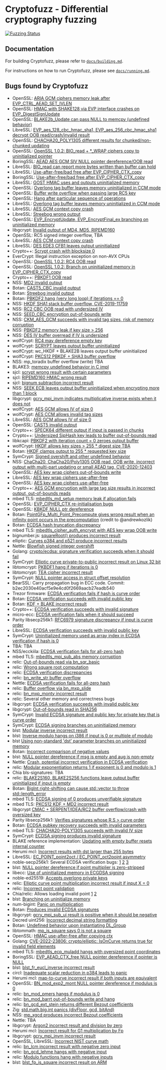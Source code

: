 # Cryptofuzz - Differential cryptography fuzzing

[![Fuzzing Status](https://oss-fuzz-build-logs.storage.googleapis.com/badges/cryptofuzz.svg)](https://oss-fuzz.com/coverage-report/job/libfuzzer_asan_cryptofuzz/latest)

## Documentation

For building Cryptofuzz, please refer to [`docs/building.md`](docs/building.md).

For instructions on how to run Cryptofuzz, please see [`docs/running.md`](docs/running.md).

## Bugs found by Cryptofuzz

- OpenSSL: [ARIA GCM ciphers memory leak after EVP_CTRL_AEAD_SET_IVLEN](https://github.com/openssl/openssl/issues/8567)
- OpenSSL: [HMAC with SHAKE128 via EVP interface crashes on EVP_DigestSignUpdate](https://github.com/openssl/openssl/issues/8563)
- OpenSSL: [BLAKE2b_Update can pass NULL to memcpy (undefined behavior)](https://github.com/openssl/openssl/issues/8576)
- LibreSSL: [EVP_aes_128_cbc_hmac_sha1, EVP_aes_256_cbc_hmac_sha1 decrypt OOB read/crash/invalid result](https://cvsweb.openbsd.org/cgi-bin/cvsweb/src/lib/libcrypto/evp/e_aes_cbc_hmac_sha1.c?rev=1.15&content-type=text/x-cvsweb-markup)
- OpenSSL: [CHACHA20_POLY1305 different results for chunked/non-chunked updating](https://github.com/openssl/openssl/issues/8675)
- OpenSSL: [OpenSSL 1.0.2: BIO_read + *_WRAP ciphers copy to uninitialized pointer](https://github.com/openssl/openssl/issues/8688)
- BoringSSL: [AEAD AES GCM SIV NULL pointer dereference/OOB read](https://boringssl-review.googlesource.com/c/boringssl/+/35545)
- LibreSSL: [BIO_read can report more bytes written than buffer can hold](https://cvsweb.openbsd.org/src/lib/libcrypto/bio/bio_lib.c?rev=1.29&content-type=text/x-cvsweb-markup)
- LibreSSL: [Use-after-free/bad free after EVP_CIPHER_CTX_copy](https://cvsweb.openbsd.org/src/lib/libcrypto/evp/evp_enc.c?rev=1.41&content-type=text/x-cvsweb-markup)
- BoringSSL: [Use-after-free/bad free after EVP_CIPHER_CTX_copy](https://boringssl.googlesource.com/boringssl/+/65dc45cb57c7c6900a0657f6ee5c00fce9d366f5)
- LibreSSL: [GOST HMAC uses and outputs uninitialized memory](https://cvsweb.openbsd.org/src/lib/libcrypto/evp/digest.c?rev=1.31&content-type=text/x-cvsweb-markup)
- OpenSSL: [Overlong tag buffer leaves memory uninitialized in CCM mode](https://github.com/openssl/openssl/pull/8810)
- OpenSSL: [Buffer write overflow when passing large RC5 key](https://github.com/openssl/openssl/pull/8834)
- OpenSSL: [Hang after particular sequence of operations](https://github.com/openssl/openssl/issues/8827)
- LibreSSL: [Overlong tag buffer leaves memory uninitialized in CCM mode](https://cvsweb.openbsd.org/src/lib/libcrypto/modes/ccm128.c?rev=1.5&content-type=text/x-cvsweb-markup)
- LibreSSL: [AES GCM context copy crash](https://cvsweb.openbsd.org/src/lib/libcrypto/evp/e_aes.c?rev=1.38&content-type=text/x-cvsweb-markup)
- LibreSSL: [Streebog wrong output](https://cvsweb.openbsd.org/cgi-bin/cvsweb/src/lib/libcrypto/gost/streebog.c?rev=1.6&content-type=text/x-cvsweb-markup)
- OpenSSL: [EVP_EncryptUpdate, EVP_EncryptFinal_ex branching on uninitialized memory](https://github.com/openssl/openssl/pull/8874)
- libgcrypt: [Invalid output of MD4, MD5, RIPEMD160](https://lists.gnupg.org/pipermail/gcrypt-devel/2019-May/004712.html)
- OpenSSL: RC5 signed integer overflow, TBA
- LibreSSL: [AES CCM context copy crash](https://cvsweb.openbsd.org/src/lib/libcrypto/evp/e_aes.c?rev=1.39&content-type=text/x-cvsweb-markup)
- LibreSSL: [DES EDE3 CFB1 leaves output uninitialized](https://cvsweb.openbsd.org/src/lib/libcrypto/evp/e_des3.c?rev=1.20&content-type=text/x-cvsweb-markup)
- Crypto++: [Scrypt crash with blocksize 0](https://github.com/weidai11/cryptopp/commit/e0b60439bf63b02ed93bc2c5b4ed15125fd6f278)
- EverCrypt: Illegal instruction exception on non-AVX CPUs
- OpenSSL: [OpenSSL 1.0.2: RC4 OOB read](https://github.com/openssl/openssl/issues/8972)
- OpenSSL: [OpenSSL 1.0.2: Branch on uninitialized memory in EVP_CIPHER_CTX_copy](https://github.com/openssl/openssl/issues/8980)
- Crypto++: [PBKDF1 OOB read](https://github.com/weidai11/cryptopp/issues/874)
- NSS: [MD2 invalid output](https://bugzilla.mozilla.org/show_bug.cgi?id=1575923)
- Botan: [CAST5_CBC invalid output](https://github.com/randombit/botan/issues/2081)
- Botan: [Streebog invalid output](https://github.com/randombit/botan/issues/2082)
- Botan: [PBKDF2 hang (very long loop) if iterations == 0](https://github.com/randombit/botan/issues/2088)
- NSS: [HKDF SHA1 stack buffer overflow, CVE-2019-11759](https://hg.mozilla.org/projects/nss/rev/c0913ad7a5609751a8dfc37ae2e0a7a0cd6a42dd)
- NSS: [RC2 CBC OOB read with undersized IV](https://hg.mozilla.org/projects/nss/rev/53d92a32408049038f450aa747b0030607988230)
- NSS: [SEED_CBC encryption out-of-bounds write](https://hg.mozilla.org/projects/nss/rev/7580a5a212c78ab21fc4878330dd7872c3b530b8)
- NSS: [CKM_AES_GCM succeeds with invalid tag sizes, risk of memory corruption](https://hg.mozilla.org/projects/nss/rev/4e3971fd992c0513d0696048c64b7230e5b6039b)
- NSS: [PBKDF2 memory leak if key size > 256](https://bugzilla.mozilla.org/show_bug.cgi?id=1591363)
- NSS: [DES IV buffer overread if IV is undersized](https://hg.mozilla.org/projects/nss/rev/35857ae98190c590ae00a01cb1a2ed48def3915f)
- wolfCrypt: [RC4 may dereference empty key](https://github.com/wolfSSL/wolfssl/pull/2578)
- wolfCrypt: [SCRYPT leaves output buffer uninitialized](https://github.com/wolfSSL/wolfssl/pull/2578)
- wolfCrypt: wc_HKDF + BLAKE2B leaves output buffer uninitialized
- wolfCrypt: [PKCS12 PBKDF + SHA3 buffer overflow](https://github.com/wolfSSL/wolfssl/pull/2677)
- NSS: mp_toradix buffer overflow (write) TBA
- BLAKE3: [memcpy undefined behavior in C impl](https://github.com/BLAKE3-team/BLAKE3/pull/4)
- sjcl: [scrypt wrong result with certain parameters](https://github.com/bitwiseshiftleft/sjcl/issues/409)
- sjcl: [RIPEMD160 HMAC wrong result](https://github.com/bitwiseshiftleft/sjcl/issues/410)
- sjcl: [bignum subtraction incorrect result](https://github.com/bitwiseshiftleft/sjcl/issues/411)
- NSS: [SEEK ECB leaves output buffer uninitialized when encrypting more than 1 block](https://hg.mozilla.org/projects/nss/rev/d67517e92371ba798751720f7d21968ab2e25c52)
- libgcrypt: [gcry_mpi_invm indicates multiplicative inverse exists when it does not](https://lists.gnupg.org/pipermail/gcrypt-devel/2020-April/004947.html)
- wolfCrypt: [AES GCM allows IV of size 0](https://github.com/wolfSSL/wolfssl/pull/2910)
- wolfCrypt: [AES CCM allows invalid tag sizes](https://github.com/wolfSSL/wolfssl/pull/2930)
- LibreSSL: [AES GCM allows IV of size 0](https://github.com/openbsd/src/commit/539125b0baa78c5c019ab9e3bbeca4fa822d1bf7)
- OpenSSL: [CAST5 invalid output](https://github.com/openssl/openssl/issues/11459)
- Crypto++: [SPECK64 different output if input is passed in chunks](https://github.com/weidai11/cryptopp/issues/945)
- Crypto++: [Undersized SipHash key leads to buffer out-of-bounds read](https://github.com/weidai11/cryptopp/issues/947)
- libkcapi: [PBKDF2 with iteration count = 0 zeroes output buffer](https://github.com/smuellerDD/libkcapi/issues/93)
- wolfCrypt: [HKDF allows key sizes > 255 * digest size TBA](https://github.com/wolfSSL/wolfssl/pull/2956)
- Botan: [HKDF clamps output to 255 * requested key size](https://github.com/randombit/botan/issues/2347)
- SymCrypt: [Signed overshift and other undefined behavior](https://github.com/microsoft/SymCrypt/issues/8)
- NSS: [ChaCha20, ChaCha20/Poly1305 OOB read, OOB write, incorrect output with multi-part updating or small AEAD tag, CVE-2020-12403](https://developer.mozilla.org/en-US/docs/Mozilla/Projects/NSS/NSS_3.55_release_notes)
- OpenSSL: [AES key wrap ciphers out-of-bounds write](https://github.com/openssl/openssl/issues/12014)
- LibreSSL: [AES key wrap ciphers use-after-free](https://github.com/openbsd/src/commit/f72711c6fb8692f12b01b3a3b7f54687729f6f9b)
- OpenSSL: [AES key wrap ciphers use-after-free](https://github.com/openssl/openssl/issues/12073)
- Crypto++: [AES GCM encryption with large tag size results in incorrect output, out-of-bounds reads](https://github.com/weidai11/cryptopp/issues/954)
- mbed TLS: [mbedtls_md_setup memory leak if allocation fails](https://github.com/ARMmbed/mbedtls/issues/3486)
- OpenSSL: [EVP_CIPHER_CTX re-initialisation bugs](https://github.com/openssl/openssl/pull/12523)
- OpenSSL: [KBKDF NULL ptr dereference](https://github.com/openssl/openssl/issues/12409)
- Botan: [PointGFp_Multi_Point_Precompute gives wrong result when an infinity point occurs in the precomputation](https://github.com/randombit/botan/issues/2424) (credit to @andrewkozlik)
- Botan: [ECDSA hash truncation discrepancy](https://github.com/randombit/botan/issues/2415)
- mbed TLS: [mbedtls_cipher_auth_encrypt with AES key wrap OOB write](https://github.com/ARMmbed/mbedtls/issues/3665)
- bignumber.js: [squareRoot() produces incorrect result](https://github.com/MikeMcl/bignumber.js/issues/276)
- elliptic: [Curves p384 and p521 produce incorrect results](https://github.com/indutny/elliptic/issues/239)
- Nettle: [Blowfish signed integer overshift](https://git.lysator.liu.se/nettle/nettle/-/commit/4c8b0cdd97ffec3ae3f8d995afdfccbc261b3c79)
- Golang: [crypto/ecdsa: signature verification succeeds when it should fail](https://github.com/golang/go/issues/42340)
- SymCrypt: [Elliptic curve private-to-public incorrect result on Linux 32 bit](https://github.com/microsoft/SymCrypt/issues/9)
- libtomcrypt: [PKBDF1 hang if iterations is 0](https://github.com/libtom/libtomcrypt/issues/552)
- libtomcrypt: [TEA cipher incorrect result](https://github.com/libtom/libtomcrypt/issues/553)
- SymCrypt: [NULL pointer access in struct offset resolution](https://github.com/microsoft/SymCrypt/issues/10)
- BearSSL: Carry propagation bug in ECC code. Commit: b2ec2030e40acf5e9e4cd0f2669aacb27eadb540
- Trezor firmware: [ECDSA verification fails if hash is curve order](https://github.com/trezor/trezor-firmware/pull/1374)
- Botan: [ECDSA verification succeeds with invalid public key](https://github.com/randombit/botan/commit/92cd9ad72184bacacb7682c1b65ff040ab2347ee)
- Botan: [KDF + BLAKE incorrect result](https://github.com/randombit/botan/issues/2525)
- Crypto++: [ECDSA verification succeeds with invalid signature](https://github.com/weidai11/cryptopp/issues/981)
- micro-ecc: [ECDSA verification fails when it should succeed](https://github.com/kmackay/micro-ecc/issues/179#issuecomment-734515934)
- Parity libsecp256k1: [RFC6979 signature discrepancy if input is curve order](https://github.com/paritytech/libsecp256k1/issues/62)
- LibreSSL: [ECDSA verification succeeds with invalid public key](https://github.com/openbsd/src/commit/ea076652f78324977b6dc08890965b6823672c02)
- SymCrypt: [Uninitialized memory used as array index in ECDSA verification if hash is 0](https://github.com/microsoft/SymCrypt/commit/13fa454049fa265fa9e929a3a508907d259024a6)
- TBA: TBA
- NSS/ecckiila: [ECDSA verification fails for all-zero hash](https://gitlab.com/nisec/ecckiila/-/commit/ec77867e336827705e67bb9b10538a7980b850fa)
- mbed TLS: [mbedtls_mpi_sub_abs memory corruption](https://github.com/ARMmbed/mbedtls/issues/4042)
- relic: [Out-of-bounds read via bn_sqr_basic](https://github.com/relic-toolkit/relic/issues/172)
- relic: [Wrong square root computation](https://github.com/relic-toolkit/relic/issues/173)
- relic: [ECDSA verification discrepancies](https://github.com/relic-toolkit/relic/issues/175)
- relic: [bn_write_str buffer overflow](https://github.com/relic-toolkit/relic/issues/176)
- Nettle: [ECDSA verification fails for all-zero hash](https://github.com/gnutls/nettle/commit/b3d0bcf5a185842d2c717927eef03577fd61a912)
- relic: [Buffer overflow via bn_mxp_slide](https://github.com/relic-toolkit/relic/commit/bba5b5fa5489706ab4eaf5d7d0c2550e0a9722c0)
- relic: [bn_mxp_monty incorrect result](https://github.com/relic-toolkit/relic/commit/d411fabf2358553937fffb3242a57ee711746859)
- relic: Several other memory and correctness bugs
- libgcrypt: [ECDSA verification succeeds with invalid public key](https://lists.gnupg.org/pipermail/gcrypt-devel/2021-January/005091.html)
- libgcrypt: [Out-of-bounds read in SHA256](https://lists.gnupg.org/pipermail/gcrypt-devel/2021-February/005105.html)
- SymCrypt: [Invalid ECDSA signature and public key for private key that is curve order](https://github.com/microsoft/SymCrypt/issues/12)
- SymCrypt: [ECDSA signing branches on uninitialized memory](https://github.com/microsoft/SymCrypt/issues/13)
- blst: [Modular inverse incorrect result](https://github.com/supranational/blst/security/advisories/GHSA-x279-68rr-jp4p)
- blst: [Inverse modulo hangs on i386 if input is 0 or multiple of modulo](https://github.com/supranational/blst/commit/dd980e7f81397895705c49fcb4f52e485bb45e21)
- blst  [Using non-standard 'dst' parameter branches on uninitialized memory](https://github.com/supranational/blst/commit/2bfee87adcf45c9d544bbc9486a8b6060044d93c)
- Botan: [Incorrect comparison of negative values](https://github.com/randombit/botan/issues/2638)
- blst: [NULL pointer dereference if msg is empty and aug is non-empty](https://github.com/supranational/blst/commit/02d63dac1459d6f9bee5043159c9c0908c1229ac)
- Nettle: [Crash, potential incorrect verification in ECDSA verification](https://lists.lysator.liu.se/pipermail/nettle-bugs/2021/009457.html)
- relic: [Modular exponentiation returns 1 if exponent is 0 and modulo is 1](https://github.com/relic-toolkit/relic/issues/185)
- Chia bls-signatures: TBA
- relic: [BLAKE2S160, BLAKE2S256 functions leave output buffer uninitialized if input is empty](https://github.com/relic-toolkit/relic/commit/1885ae3b681c423c72b65ce1fe70910142cf941c)
- Botan: [BigInt right-shifting can cause std::vector to throw std::length_error](https://github.com/randombit/botan/issues/2672)
- mbed TLS: [ECDSA signing of 0 produces unverifiable signature](https://github.com/ARMmbed/mbedtls/issues/4261)
- mbed TLS: [PKCS12 KDF + MD2 incorrect result](https://github.com/ARMmbed/mbedtls/issues/4267)
- libgcrypt [CMAC + SERPENT/IDEA/RC2 buffer overflow/crash with oversized key](https://lists.gnupg.org/pipermail/gcrypt-devel/2021-March/005130.html)
- Parity libsecp256k1: [Verifies signatures whose R,S > curve order](https://github.com/paritytech/libsecp256k1/commit/b525d5d318d9672a40250c1725fa1bb3156688b7)
- Botan: [ECDSA pubkey recovery succeeds with invalid parameters](https://github.com/randombit/botan/issues/2698)
- mbed TLS: [CHACHA20-POLY1305 succeeds with invalid IV size](https://github.com/ARMmbed/mbedtls/issues/4301)
- SymCrypt: [ECDSA signing produces invalid signature](https://github.com/microsoft/SymCrypt/issues/15)
- BLAKE reference implementation: [Updating with empty buffer resets internal counter](https://github.com/trezor/trezor-firmware/commit/b2cc3bcb369b163e31b3f34608878be7f9410a64)
- Herumi mcl: [Incorrect results with dst larger than 255 bytes](https://github.com/herumi/mcl/commit/b01ef452a5a4acae584c0b27956cbf55b5275607)
- LibreSSL: [EC_POINT_point2oct / EC_POINT_oct2point asymmetry](https://cvsweb.openbsd.org/cgi-bin/cvsweb/src/lib/libcrypto/ec/ec2_oct.c?rev=1.13&content-type=text/x-cvsweb-markup)
- noble-secp256k1: Several ECDSA verification bugs: [1](https://github.com/paulmillr/noble-secp256k1/commit/13da0de79bf3b04f892f8d73bd4b5657a7329828) [2](https://github.com/paulmillr/noble-secp256k1/commit/9082b405a3d1958b5b6a699bb408215ae30eea5b) [3](https://github.com/paulmillr/noble-secp256k1/commit/c514f79ebdab1042dac214446f1ca32214a5edfd)
- blst: [NULL pointer dereference if point multiplier is zero-stripped](https://github.com/supranational/blst/commit/9a9d57d5a11b52b46d358ffbb995013cd1ac1faa)
- libecc: [Use of uninitialized memory in ECGDSA signing](https://github.com/ANSSI-FR/libecc/commit/57016705636b66f146bd437172dc1950fd71aec4)
- noble-ed25519: [Accepts overlong private keys](https://github.com/paulmillr/noble-ed25519/commit/c726f5202fd82062d645e1cd0ebbfdbd3e81a0fc)
- relic: [Elliptic curve point multiplication incorrect result if input X = 0](https://github.com/relic-toolkit/relic/issues/206)
- relic: [Incorrect point validation](https://github.com/relic-toolkit/relic/commit/7ed8e702db74d5d5a83b0bfaf9ee8e33a70e36ed)
- Chia/relic: Allows loading invalid point [1](https://github.com/Chia-Network/bls-signatures/issues/247) [2](https://github.com/Chia-Network/bls-signatures/issues/251)
- blst: [Branching on uninitialize memory](https://github.com/supranational/blst/commit/eb6151961c133a930420e844e1a84708fbb4f6a4)
- num-bigint: [Panic on multiplication](https://github.com/rust-num/num-bigint/security/advisories/GHSA-v935-pqmr-g8v9)
- Botan: [Produces invalid ECDSA signatures](https://github.com/randombit/botan/issues/2841)
- libgcrypt: [gcry_mpi_sub_ui result is positive when it should be negative](https://lists.gnupg.org/pipermail/gcrypt-devel/2021-November/005191.html)
- Decred uint256: [Incorrect decimal string formatting](https://github.com/decred/dcrd/pull/2844)
- Botan: [Undefined behavior upon instantiating DL_Group](https://github.com/randombit/botan/issues/2861)
- libtommath: [mp_is_square says 0 is not a square](https://github.com/libtom/libtommath/issues/521)
- OpenSSL: [HMAC use-after-free after copying ctx](https://github.com/openssl/openssl/issues/17261)
- Golang: [CVE-2022-23806: crypto/elliptic: IsOnCurve returns true for invalid field elements](https://github.com/golang/go/issues/50974)
- mbed TLS: [mbedtls_ecp_muladd hangs with oversized point coordinates](https://github.com/ARMmbed/mbedtls/issues/5376)
- BoringSSL: [EVP_AEAD_CTX_free NULL pointer dereference if pointer is NULL](https://bugs.chromium.org/p/boringssl/issues/detail?id=473)
- blst: [blst_fr_eucl_inverse incorrect result](https://github.com/supranational/blst/commit/fd453524b12cc438adc65636fc52375b0f47b17e)
- circl: [Inadequate scalar reduction in p384 leads to panic](https://github.com/cloudflare/circl/issues/312)
- Herumi mcl: [map-to-curve incorrect result if both inputs are equivalent](https://github.com/herumi/mcl/commit/0ddbe946423acd5cee2552b09373f4e1e9ba4023)
- OpenSSL: [BN_mod_exp2_mont NULL pointer dereference if modulus is 0](https://github.com/openssl/openssl/issues/17648)
- relic: [bn_mod_pmers hangs if modulus is 0](https://github.com/relic-toolkit/relic/issues/221)
- relic: [bn_mod_barrt out-of-bounds write and hang](https://github.com/relic-toolkit/relic/issues/222)
- relic: [bn_gcd_ext_stein returns different Bezout coefficients](https://github.com/relic-toolkit/relic/issues/223)
- Zig: [std.math.big.int panics (divFloor, gcd, bitAnd)](https://github.com/ziglang/zig/issues/10932)
- NSS: [mp_xgcd produces incorrect Bezout coefficients](https://bugzilla.mozilla.org/show_bug.cgi?id=1761708)
- Nettle: TBA
- libgcrypt: [Argon2 incorrect result and division by zero](https://lists.gnupg.org/pipermail/gcrypt-devel/2022-March/005290.html)
- Herumi mcl: [Incorrect result for G1 multiplication by Fp](https://github.com/herumi/mcl/issues/141)
- libgcrypt: [gcry_mpi_invm incorrect result](https://lists.gnupg.org/pipermail/gcrypt-devel/2022-April/005303.html)
- OpenSSL, LibreSSL: [Incorrect NIST curve math](https://cvsweb.openbsd.org/src/lib/libcrypto/bn/bn_nist.c?rev=1.20&content-type=text/x-cvsweb-markup)
- relic: [bn_lcm incorrect result with negative zero input](https://github.com/relic-toolkit/relic/issues/235)
- relic: [bn_gcd_lehme hangs with negative input](https://github.com/relic-toolkit/relic/issues/236)
- relic: [Modulo functions hang with negative inputs](https://github.com/relic-toolkit/relic/issues/237)
- blst: [blst_fp_is_square incorrect result on ARM](https://github.com/supranational/blst/commit/69d380745b64c8e72128263434762770a9162622)
